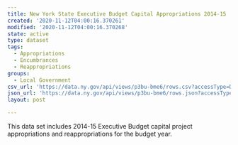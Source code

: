 ```yaml
---
title: New York State Executive Budget Capital Appropriations 2014-15
created: '2020-11-12T04:00:16.370261'
modified: '2020-11-12T04:00:16.370268'
state: active
type: dataset
tags:
  - Appropriations
  - Encumbrances
  - Reappropriations
groups:
  - Local Government
csv_url: 'https://data.ny.gov/api/views/p3bu-bme6/rows.csv?accessType=DOWNLOAD'
json_url: 'https://data.ny.gov/api/views/p3bu-bme6/rows.json?accessType=DOWNLOAD'
layout: post

---
```

This data set includes 2014-15 Executive Budget capital project appropriations and reappropriations for the budget year.
